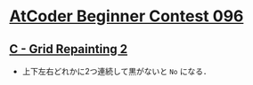 # [AtCoder Beginner Contest 096](https://atcoder.jp/contests/abc096/tasks)

## [C - Grid Repainting 2](https://atcoder.jp/contests/abc096/tasks/abc096_c)
- 上下左右どれかに2つ連続して黒がないと `No` になる．
